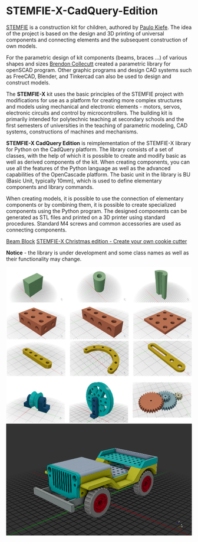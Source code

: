 # STEMFIE-X-CadQuery-Edition

[STEMFIE](https://www.stemfie.org/) is a construction kit for children, authored by [Paulo Kiefe](https://www.stemfie.org/about). The idea of the project is based on the design and 3D printing of universal components and connecting elements and the subsequent construction of own models.

For the parametric design of kit components (beams, braces ...) of various shapes and sizes [Brendon Collecutt](https://github.com/Cantareus/Stemfie_OpenSCAD/blob/main/docs/stemfie.scad.md) created a parametric library for openSCAD program. Other graphic programs and design CAD systems such as FreeCAD, Blender, and Tinkercad can also be used to design and construct models.

The **STEMFIE-X** kit uses the basic principles of the STEMFIE project with modifications for use as a platform for creating more complex structures and models using mechanical and electronic elements - motors, servos, electronic circuits and control by microcontrollers. The building kit is primarily intended for polytechnic teaching at secondary schools and the first semesters of universities in the teaching of parametric modeling, CAD systems, constructions of machines and mechanisms.

**STEMFIE-X CadQuery Edition** is reimplementation of the STEMFIE-X library for Python on the CadQuery platform. The library consists of a set of classes, with the help of which it is possible to create and modify basic as well as derived components of the kit. When creating components, you can use all the features of the Python language as well as the advanced capabilities of the OpenCascade platform. The basic unit in the library is BU (Basic Unit, typically 10mm), which is used to define elementary components and library commands.

When creating models, it is possible to use the connection of elementary components or by combining them, it is possible to create specialized components using the Python program. The designed components can be generated as STL files and printed on a 3D printer using standard procedures. Standard M4 screws and common accessories are used as connecting components.

[Beam Block](https://github.com/pfabo/STEMFIE-X-CadQuery-Edition/blob/main/0015_cmp_block.ipynb)
[STEMFIE-X Christmas edition - Create your own cookie cutter](https://github.com/pfabo/STEMFIE-X-CadQuery-Edition/blob/main/9000_ch_form.ipynb)


**Notice** - the library is under development and some class names as well as their functionality may change.

![demo](./img/demo_01.png)
![simple_car](./img/car_01.png)
